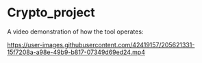 # Crypto_project

A video demonstration of how the tool operates:



https://user-images.githubusercontent.com/42419157/205621331-15f7208a-a98e-49b9-b817-07349d69ed24.mp4

